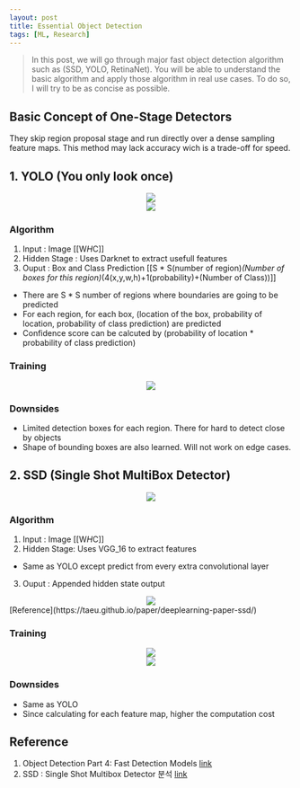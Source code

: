 ```yaml
---
layout: post
title: Essential Object Detection
tags: [ML, Research]
---
```

> In this post, we will go through major fast object detection algorithm such as (SSD, YOLO, RetinaNet). You will be able to understand the basic algorithm and apply those algorithm in real use cases. To do so, I will try to be as concise as possible.

## Basic Concept of One-Stage Detectors
They skip region proposal stage and run directly over a dense sampling feature maps. This method may lack accuracy wich is a trade-off for speed.

## 1. YOLO (You only look once)
<div align="center">
  <img src="https://litcoderr.github.io/assets/img/yolo-1.png">
</div>
<div align="center">
  <img src="https://litcoderr.github.io/assets/img/yolo-2.png">
</div>

### Algorithm
1. Input : Image [[W*H*C]]
2. Hidden Stage : Uses Darknet to extract usefull features
3. Ouput : Box and Class Prediction [[S * S(number of region)*(Number of boxes for this region)*(4(x,y,w,h)+1(probability)+(Number of Class))]]
- There are S * S number of regions where boundaries are going to be predicted
- For each region, for each box, (location of the box, probability of location, probability of class prediction) are predicted
- Confidence score can be calcuted by (probability of location * probability of class prediction)

### Training
<div align="center">
  <img src="https://litcoderr.github.io/assets/img/yolo-training.png">
</div>

### Downsides
- Limited detection boxes for each region. There for hard to detect close by objects
- Shape of bounding boxes are also learned. Will not work on edge cases.

## 2. SSD (Single Shot MultiBox Detector)
<div align="center">
  <img src="https://litcoderr.github.io/assets/img/SSD-architecture.png">
</div>

### Algorithm
1. Input : Image [[W*H*C]]
2. Hidden Stage: Uses VGG_16 to extract features
- Same as YOLO except predict from every extra convolutional layer
3. Ouput : Appended hidden state output
<div align="center">
  <img src="https://litcoderr.github.io/assets/img/ssd-pic.png">
</div>
[Reference](https://taeu.github.io/paper/deeplearning-paper-ssd/)

### Training
<div align="center">
  <img src="https://litcoderr.github.io/assets/img/ssd-train1.png">
</div>
<div align="center">
  <img src="https://litcoderr.github.io/assets/img/ssd-train2.png">
</div>

### Downsides
- Same as YOLO
- Since calculating for each feature map, higher the computation cost

## Reference
1) Object Detection Part 4: Fast Detection Models [link](https://lilianweng.github.io/lil-log/2018/12/27/object-detection-part-4.html)
2) SSD : Single Shot Multibox Detector 분석 [link](https://taeu.github.io/paper/deeplearning-paper-ssd/)

